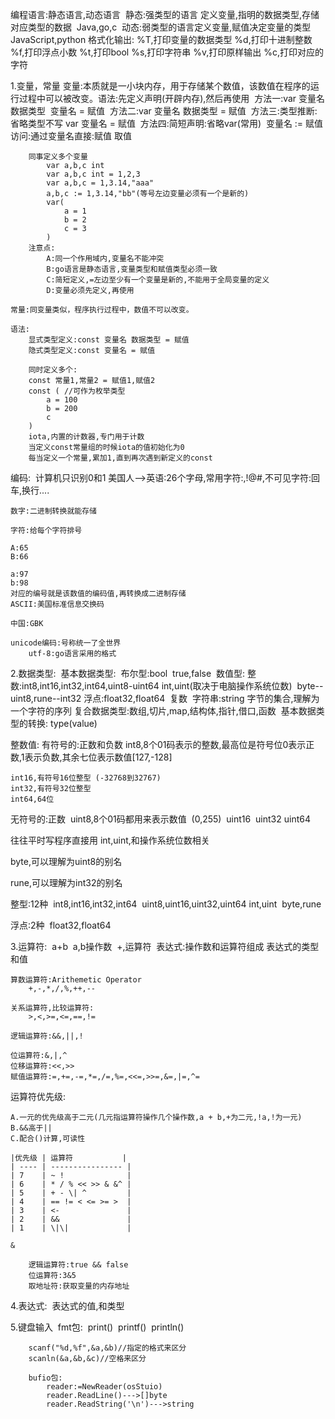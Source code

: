 编程语言:静态语言,动态语言
​	静态:强类型的语言
​		定义变量,指明的数据类型,存储对应类型的数据
​		Java,go,c
​	动态:弱类型的语言
​		定义变量,赋值决定变量的类型
​		JavaScript,python
格式化输出:
%T,打印变量的数据类型
%d,打印十进制整数
%f,打印浮点小数
%t,打印bool
%s,打印字符串
%v,打印原样输出
%c,打印对应的字符

1.变量，常量
​	变量:本质就是一小块内存，用于存储某个数值，该数值在程序的运行过程中可以被改变。
​	语法:先定义声明(开辟内存),然后再使用
​		方法一:var 变量名 数据类型
​			变量名 = 赋值
​		方法二:var 变量名 数据类型 = 赋值
​		方法三:类型推断:省略类型不写
​			var 变量名 = 赋值
​		方法四:简短声明:省略var(常用)
​			变量名 := 赋值
​		访问:通过变量名直接:赋值 取值

		同事定义多个变量 
			var a,b,c int
			var a,b,c int = 1,2,3
			var a,b,c = 1,3.14,"aaa"
			a,b,c := 1,3.14,"bb"(等号左边变量必须有一个是新的)
			var(
				a = 1
				b = 2
				c = 3			
			)
		注意点:
			A:同一个作用域内,变量名不能冲突
			B:go语言是静态语言,变量类型和赋值类型必须一致
			C:简短定义,=左边至少有一个变量是新的,不能用于全局变量的定义
			D:变量必须先定义,再使用
	
	常量:同变量类似，程序执行过程中，数值不可以改变。
	
	语法:
		显式类型定义:const 变量名 数据类型 = 赋值
		隐式类型定义:const 变量名 = 赋值
	
		同时定义多个:
		const 常量1,常量2 = 赋值1,赋值2
		const ( //可作为枚举类型
			a = 100
			b = 200
			c		
		)
		iota,内置的计数器,专门用于计数
		当定义const常量组的时候iota的值初始化为0
		每当定义一个常量,累加1,直到再次遇到新定义的const


编码:
​	计算机只识别0和1
​		美国人-->英语:26个字母,常用字符:,!@#,不可见字符:回车,换行....

	数字:二进制转换就能存储
	
	字符:给每个字符排号
	
	A:65
	B:66
	
	a:97
	b:98
	对应的编号就是该数值的编码值,再转换成二进制存储
	ASCII:美国标准信息交换码
	
	中国:GBK
	
	unicode编码:号称统一了全世界
		utf-8:go语言采用的格式

2.数据类型:
​	基本数据类型:
​		布尔型:bool
​			true,false
​		数值型:
​			整数:int8,int16,int32,int64,uint8-uint64
​				int,uint(取决于电脑操作系统位数)
​				byte--uint8,rune--int32
​			浮点:float32,float64
​			复数
​		字符串:string
​			字节的集合,理解为一个字符的序列
​	复合数据类型:数组,切片,map,结构体,指针,借口,函数
​		基本数据类型的转换:
​			type(value)

整数值:
有符号的:正数和负数
​	int8,8个01码表示的整数,最高位是符号位0表示正数,1表示负数,其余七位表示数值
​	[127,-128]

	int16,有符号16位整型 (-32768到32767)
	int32,有符号32位整型
	int64,64位

无符号的:正数
​	uint8,8个01码都用来表示数值
​		(0,255)
​	uint16
​	uint32
​	uint64

往往平时写程序直接用 int,uint,和操作系统位数相关

byte,可以理解为uint8的别名

rune,可以理解为int32的别名

整型:12种
​	int8,int16,int32,int64
​	uint8,uint16,uint32,uint64
​	int,uint
​	byte,rune

浮点:2种
​	float32,float64

3.运算符:
​	a+b
​	a,b操作数
​	+,运算符
​	表达式:操作数和运算符组成
​		表达式的类型和值

	算数运算符:Arithemetic Operator
		+,-,*,/,%,++,--
	
	关系运算符,比较运算符:
		>,<,>=,<=,==,!=
	
	逻辑运算符:&&,||,!  
	
	位运算符:&,|,^
	位移运算符:<<,>>
	赋值运算符:=,+=,-=,*=,/=,%=,<<=,>>=,&=,|=,^=

运算符优先级:

	A.一元的优先级高于二元(几元指运算符操作几个操作数,a + b,+为二元,!a,!为一元)
	B.&&高于||
	C.配合()计算,可读性
	
	|优先级 | 运算符           |
	| ---- | ---------------- |
	| 7    | ~ !              |
	| 6    | * / % << >> & &^ |
	| 5    | + - \| ^         |
	| 4    | == != < <= >= >  |
	| 3    | <-               |
	| 2    | &&               |
	| 1    | \|\|             |
	
	&
	
		逻辑运算符:true && false
		位运算符:3&5
		取地址符:获取变量的内存地址

4.表达式:
​	表达式的值,和类型

5.键盘输入
​	fmt包:
​		print()
​		printf()
​		println()

		scanf("%d,%f",&a,&b)//指定的格式来区分
		scanln(&a,&b,&c)//空格来区分
	 
		bufio包:
			reader:=NewReader(osStuio)
			reader.ReadLine()--->[]byte
			reader.ReadString('\n')--->string

